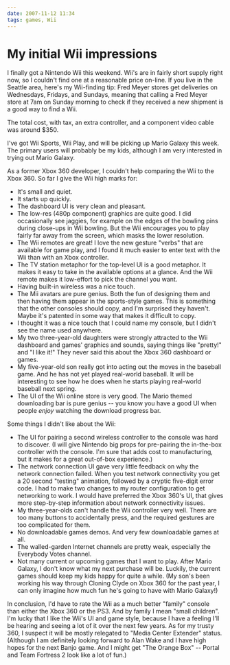 ```yaml
---
date: 2007-11-12 11:34
tags: games, Wii
---
```


# My initial Wii impressions

I finally got a Nintendo Wii this weekend. Wii's are in fairly short supply
right now, so I couldn't find one at a reasonable price on-line. If you live
in the Seattle area, here's my Wii-finding tip: Fred Meyer stores get
deliveries on Wednesdays, Fridays, and Sundays, meaning that calling a Fred
Meyer store at 7am on Sunday morning to check if they received a new shipment
is a good way to find a Wii.

The total cost, with tax, an extra controller,
and a component video cable was around $350.

I've got Wii Sports, Wii Play,
and will be picking up Mario Galaxy this week. The primary users will probably
be my kids, although I am very interested in trying out Mario Galaxy.

As a
former Xbox 360 developer, I couldn't help comparing the Wii to the Xbox 360.
So far I give the Wii high marks for:

* It's small and quiet.
* It starts up quickly.
* The dashboard UI is very clean and pleasant.
* The low-res (480p component) graphics are quite good. I did occasionally see jaggies, for example on the edges of the bowling pins during close-ups in Wii bowling. But the Wii encourages you to play fairly far away from the screen, which masks the lower resolution.
* The Wii remotes are great! I love the new gesture "verbs" that are available for game play, and I found it much easier to enter text with the Wii than with an Xbox controller.
* The TV station metaphor for the top-level UI is a good metaphor. It makes it easy to take in the available options at a glance. And the Wii remote makes it low-effort to pick the channel you want.
* Having built-in wireless was a nice touch.
* The Mii avatars are pure genius. Both the fun of designing them and then having them appear in the sports-style games. This is something that the other consoles should copy, and I'm surprised they haven't. Maybe it's patented in some way that makes it difficult to copy.
* I thought it was a nice touch that I could name my console, but I didn't see the name used anywhere.
* My two three-year-old daughters were strongly attracted to the Wii dashboard and games' graphics and sounds, saying things like "pretty!" and "I like it!" They never said this about the Xbox 360 dashboard or games.
* My five-year-old son really got into acting out the moves in the baseball game. And he has not yet played real-world baseball. It will be interesting to see how he does when he starts playing real-world baseball next spring.
* The UI of the Wii online store is very good. The Mario themed downloading bar is pure genius -- you know you have a good UI when people _enjoy_ watching the download progress bar.

Some things I didn't like about the Wii:

* The UI for pairing a second wireless controller to the console was hard to discover. (I will give Nintendo big props for pre-pairing the in-the-box controller with the console. I'm sure that adds cost to manufacturing, but it makes for a great out-of-box experience.)
* The network connection UI gave very little feedback on why the network connection failed. When you test network connectivity you get a 20 second "testing" animation, followed by a cryptic five-digit error code. I had to make two changes to my router configuration to get networking to work. I would have preferred the Xbox 360's UI, that gives more step-by-step information about network connectivity issues.
* My three-year-olds can't handle the Wii controller very well. There are too many buttons to accidentally press, and the required gestures are too complicated for them.
* No downloadable games demos. And very few downloadable games at all.
* The walled-garden Internet channels are pretty weak, especially the Everybody Votes channel.
* Not many current or upcoming games that I want to play. After Mario Galaxy, I don't know what my next purchase will be. Luckily, the current games should keep my kids happy for quite a while. (My son's been working his way through Cloning Clyde on Xbox 360 for the past year, I can only imagine how much fun he's going to have with Mario Galaxy!)

In conclusion, I'd have to rate the Wii as a much better "family" console than
either the Xbox 360 or the PS3. And by family I mean "small children". I'm
lucky that I like the Wii's UI and game style, because I have a feeling I'll
be hearing and seeing a lot of it over the next few years. As for my trusty
360, I suspect it will be mostly relegated to "Media Center Extender" status.
(Although I am definitely looking forward to Alan Wake and I have high hopes
for the next Banjo game. And I might get "The Orange Box" -- Portal and Team
Fortress 2 look like a lot of fun.)
